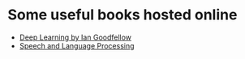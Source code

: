 # Some useful books hosted online 

- [Deep Learning by Ian Goodfellow](https://www.deeplearningbook.org/)
- [Speech and Language Processing](https://web.stanford.edu/~jurafsky/slp3/)
